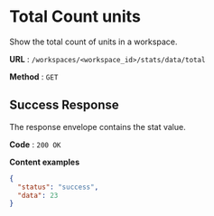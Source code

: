 # Total Count units

Show the total count of units in a workspace.

**URL** : `/workspaces/<workspace_id>/stats/data/total`

**Method** : `GET`

## Success Response

The response envelope contains the stat value.

**Code** : `200 OK`

**Content examples**

```json
{
  "status": "success",
  "data": 23
}
```
